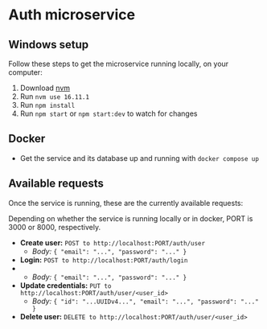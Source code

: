 # Auth microservice

## Windows setup

Follow these steps to get the microservice running locally, on your computer:

1. Download [nvm](https://github.com/coreybutler/nvm-windows/releases)
2. Run `nvm use 16.11.1`
3. Run `npm install`
4. Run `npm start` or `npm start:dev` to watch for changes

## Docker

- Get the service and its database up and running with `docker compose up`

## Available requests

Once the service is running, these are the currently available requests:

Depending on whether the service is running locally or in docker, PORT is 3000 or 8000, respectively.

- **Create user:** `POST to http://localhost:PORT/auth/user`
  - *Body:* `{ "email": "...", "password": "..." }`
- **Login:** `POST to http://localhost:PORT/auth/login`
- - *Body:* `{ "email": "...", "password": "..." }`
- **Update credentials:** `PUT to http://localhost:PORT/auth/user/<user_id>`
  - *Body:* `{ "id": "...UUIDv4...", "email": "...", "password": "..." }`
- **Delete user:** `DELETE to http://localhost:PORT/auth/user/<user_id>`
